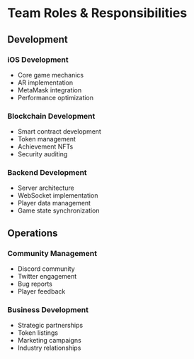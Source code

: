 # Team Roles & Responsibilities

## Development

### iOS Development
- Core game mechanics
- AR implementation
- MetaMask integration
- Performance optimization

### Blockchain Development
- Smart contract development
- Token management
- Achievement NFTs
- Security auditing

### Backend Development
- Server architecture
- WebSocket implementation
- Player data management
- Game state synchronization

## Operations

### Community Management
- Discord community
- Twitter engagement
- Bug reports
- Player feedback

### Business Development
- Strategic partnerships
- Token listings
- Marketing campaigns
- Industry relationships
